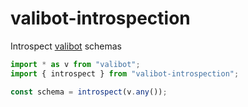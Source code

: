 # valibot-introspection

Introspect [valibot](https://github.com/fabian-hiller/valibot) schemas

```ts
import * as v from "valibot";
import { introspect } from "valibot-introspection";

const schema = introspect(v.any());
```
